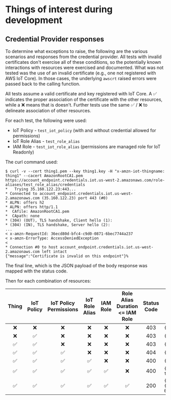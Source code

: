 # Things of interest during development

## Credential Provider responses

To determine what exceptions to raise, the following are the various scenarios and responses from the credential provider. All tests with invalid certificates don't exercise all of these conditions, so the potentially known interactions with resources were exercised and documented. What was not tested was the use of an invalid certificate (e.g., one not registered with AWS IoT Core). In those cases, the underlying `awscrt` raised errors were passed back to the calling function.

All tests assume a valid certificate and key registered with IoT Core. A ✅ indicates the proper association of the certificate with the other resources, while a ❌ means that is doesn't. Further tests use the same ✅ / ❌ to delineate association of other resources.

For each test, the following were used:

- IoT Policy - `test_iot_policy` (with and without credential allowed for permissions)
- IoT Role Alias - `test_role_alias`
- IAM Role - `test_iot_role_alias` (permissions are managed role for IoT Readonly)

The curl command used:

```shell
$ curl -v --cert thing1.pem --key thing1.key -H "x-amzn-iot-thingname: thing1" --cacert AmazonRootCA1.pem https://account_endpoint.credentials.iot.us-west-2.amazonaws.com/role-aliases/test_role_alias/credentials
*   Trying 35.160.122.23:443...
* Connected to account_endpoint.credentials.iot.us-west-2.amazonaws.com (35.160.122.23) port 443 (#0)
* ALPN: offers h2
* ALPN: offers http/1.1
*  CAfile: AmazonRootCA1.pem
*  CApath: none
* (304) (OUT), TLS handshake, Client hello (1):
* (304) (IN), TLS handshake, Server hello (2):
...
< x-amzn-RequestId: 36ecd80d-bfc4-c9d0-0871-6bec7744a237
< x-amzn-ErrorType: AccessDeniedException
<
* Connection #0 to host account_endpoint.credentials.iot.us-west-2.amazonaws.com left intact
{"message":"Certificate is invalid on this endpoint"}%
```

The final line, which is the JSON payload of the body response was mapped with the status code.

Then for each combination of resources:

| Thing | IoT Policy | IoT Policy Permissions | IoT Role Alias | IAM Role | Role Alias Duration <= IAM Role | Status Code | Response Body                                                                                                                 |
| :---: | :--------: | :--------------------: | :------------: | :------: | :-----------------------------: | :---------: | ----------------------------------------------------------------------------------------------------------------------------- |
|  ❌   |     ❌     |           ❌           |       ❌       |    ❌    |               ❌                |     403     | `{"message":"Invalid thing name passed"}`                                                                                     |
|  ❌   |     ✅     |           ❌           |       ❌       |    ❌    |               ❌                |     403     | `{"message":"Invalid thing name passed"}`                                                                                     |
|  ✅   |     ✅     |           ❌           |       ❌       |    ❌    |               ❌                |     403     | `{"message":"Access Denied"}`                                                                                                 |
|  ✅   |     ✅     |           ✅           |       ❌       |    ❌    |               ❌                |     404     | `{"message":"Role alias does not exist"}`                                                                                     |
|  ✅   |     ✅     |           ✅           |       ✅       |    ❌    |               ❌                |     400     | `{"message":"Unable to assume the role, or the role to assume does not exist"}`                                               |
|  ✅   |     ✅     |           ✅           |       ✅       |    ✅    |               ❌                |     400     | `{"message":"The requested CredentialDurationSeconds exceeds the MaxSessionDuration set for the role"}`                       |
|  ✅   |     ✅     |           ✅           |       ✅       |    ✅    |               ✅                |     200     | `{"credentials":{"accessKeyId":"A..4","secretAccessKey":"0..h","sessionToken":"I..Q==","expiration":"2023-02-06T05:54:46Z"}}` |
